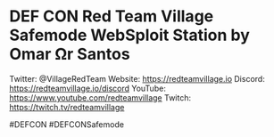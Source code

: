 # DEF CON Red Team Village Safemode WebSploit Station by Omar Ωr Santos

Twitter: @VillageRedTeam
Website: https://redteamvillage.io
Discord: https://redteamvillage.io/discord
YouTube: https://www.youtube.com/redteamvillage
Twitch: https://twitch.tv/redteamvillage

#DEFCON #DEFCONSafemode
